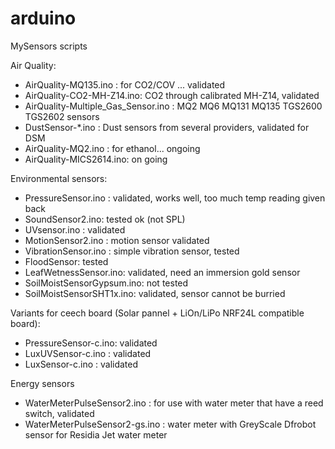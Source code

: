 arduino
=======
MySensors scripts

Air Quality:
* AirQuality-MQ135.ino : for CO2/COV ... validated 
* AirQuality-CO2-MH-Z14.ino: CO2 through calibrated MH-Z14, validated
* AirQuality-Multiple_Gas_Sensor.ino : MQ2 MQ6 MQ131 MQ135 TGS2600 TGS2602 sensors
* DustSensor-*.ino : Dust sensors from several providers, validated for DSM
* AirQuality-MQ2.ino : for ethanol... ongoing
* AirQuality-MICS2614.ino: on going

Environmental sensors:
* PressureSensor.ino : validated, works well, too much temp reading given back
* SoundSensor2.ino: tested ok (not SPL)
* UVsensor.ino : validated 
* MotionSensor2.ino : motion sensor validated
* VibrationSensor.ino : simple vibration sensor, tested
* FloodSensor: tested
* LeafWetnessSensor.ino: validated, need an immersion gold sensor
* SoilMoistSensorGypsum.ino: not tested
* SoilMoistSensorSHT1x.ino: validated, sensor cannot be burried

Variants for ceech board (Solar pannel + LiOn/LiPo NRF24L compatible board):
* PressureSensor-c.ino: validated
* LuxUVSensor-c.ino   : validated
* LuxSensor-c.ino     : validated

Energy sensors
* WaterMeterPulseSensor2.ino : for use with water meter that have a reed switch, validated 
* WaterMeterPulseSensor2-gs.ino : water meter with GreyScale Dfrobot sensor for Residia Jet water meter
